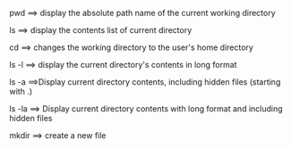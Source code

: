 pwd ==> display the absolute path name of the current working directory

ls ==> display the contents list of current directory

cd  ==> changes the working directory to the user's home directory

ls -l ==> display the current directory's contents in long format

ls -a ==>Display current directory contents, including hidden files (starting with .)

ls -la ==> Display current directory contents with long format and including hidden files

mkdir ==> create a new file
